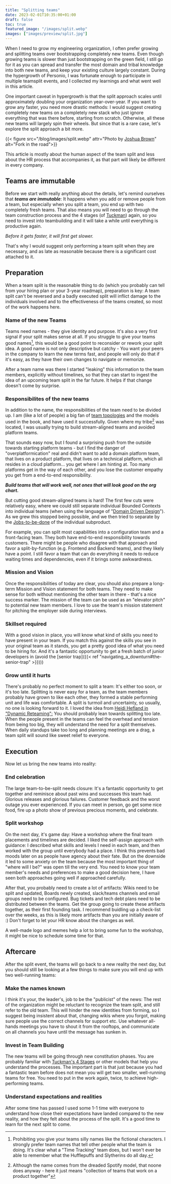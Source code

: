 ```yaml
---
title: "Splitting teams"
date: 2023-02-01T10:35:00+01:00
draft: false
toc: true
featured_image: "/images/split.webp"
images: ["images/preview/split.jpg"]
---
```


When I need to grow my engineering organization, I often prefer growing and splitting teams over bootstrapping completely new teams. Even though growing teams is slower than just bootstrapping on the green field, I still go for it as you can spread and transfer the most domain and tribal knowledge into both new teams, and keep your existing culture largely constant. During the hypergrowth of Personio, I was fortunate enough to participate in multiple teamsplit events, and I collected my learnings and what went well in this article. 

One important caveat in hypergrowth is that the split approach scales until approximately doubling your organization year-over-year. If you want to grow any faster, you need more drastic methods: I would suggest creating completely new teams on a completely new stack who just ignore everything that was there before, starting from scratch. Otherwise, all these new teams will largely spin their wheels. But since that is a rare case, let's explore the split approach a bit more.

{{< figure src="/blog/images/split.webp" attr="Photo by [Joshua Brown](https://unsplash.com/@joshbrown)" alt="Fork in the road">}}
  
This article is mostly about the human aspect of the team split and less about the HR process that accompanies it, as that part will likely be different in every company. 

## Teams are immutable

Before we start with really anything about the details, let's remind ourselves that ***teams are immutable***: It happens when you add or remove people from a team, but especially when you split a team, you end up with two completely fresh teams. That also means you will need to go through the team construction process and the 4 stages (of [Tuckman](https://en.wikipedia.org/wiki/Tuckman%27s_stages_of_group_development)) again, so you need to invest into teambuilding and it will take a while until everything is productive again. 

_Before it gets faster, it will first get slower._

That's why I would suggest only performing a team split when they are necessary, and as late as reasonable because there is a significant cost attached to it.

## Preparation

When a team split is the reasonable thing to do (which you probably can tell from your hiring plan or your 3-year roadmap), preparation is key: A team split can't be reversed and a badly executed split will inflict damage to the individuals involved and to the effectiveness of the teams created, so most of the work happens here.

### Name of the new Teams

Teams need names - they give identity and purpose. It's also a very first signal if your split makes sense at all. If you struggle to give your teams good names[^1], this would be a good point to reconsider or rework your split idea. A good name is not only descriptive but catchy - You want your peers in the company to learn the new terms fast, and people will only do that if it's easy, as they have their own changes to navigate or memorize.

After a team name was there I started "leaking" this information to the team members, explicitly without timelines, so that they can start to ingest the idea of an upcoming team split in the far future. It helps if that change doesn't come by surprise.

### Responsibilites of the new teams

In addition to the name, the responsibilities of the team need to be divided up. I am (like a lot of people) a big fan of [team topologies](https://teamtopologies.com/) and the models used in the book, and have used it successfully. Given where my tribe[^2] was located, I was usually trying to build stream-aligned teams and avoided platform teams. 

That sounds easy now, but I found a surprising push from the outside towards starting platform teams - but I find the danger of "overplatformication" real and didn't want to add a domain platform team, that lives on a product platform, that lives on a technical platform, which all resides in a cloud platform... you get where I am hinting at. Too many platforms get in the way of each other, and you lose the customer empathy you get from a end-to-end responsibility. 

***Build teams that will work well, not ones that will look good on the org chart.***

But cutting good stream-aligned teams is hard! The first few cuts were relatively easy, where we could still separate individual Bounded Contexts into individual teams (when using the language of "[Domain Driven Design](https://www.amazon.de/Domain-Driven-Design-Tackling-Complexity-Software/dp/0321125215)"). As we grew this stopped being possible, and we then tried to separate by the [Jobs-to-be-done](https://jobs-to-be-done.com/jobs-to-be-done-a-framework-for-customer-needs-c883cbf61c90) of the individual subproduct. 

For example, you can split most capabilities into a configuration team and a front-facing team. They both have end-to-end responsibility towards customers. There might be people who disagree with that approach and favor a split-by-function (e.g. Frontend and Backend teams), and they likely have a point. I still favor a team that can do everything it needs to reduce waiting times and dependencies, even if it brings some awkwardness.

### Mission and Vision

Once the responsibilities of today are clear, you should also prepare a long-term Mission and Vision statement for both teams. They need to make sense for both without mentioning the other team in there - that's a nice success marker. The mission of the team can be used as an "elevator pitch" to potential new team members. I love to use the team's mission statement for pitching the employer side during interviews.   

### Skillset required

With a good vision in place, you will know what kind of skills you need to have present in your team. If you match this against the skills you see in your original team as it stands, you get a pretty good idea of what you need to be hiring for.  And it's a fantastic opportunity to get a fresh batch of junior developers in (avoid the [senior trap]({{< ref "navigating_a_downturn#the-senior-trap" >}})))

### Grow until it hurts

There's probably no perfect moment to split a team: It's either too soon, or it's too late. Splitting is never easy for a team, as the team members probably have grown to like each other, they formed a stable performing unit and life was comfortable. A split is turmoil and uncertainty, so usually, no one is looking forward to it. I loved the idea from [Heidi Hefland in "Dynamic Reteaming":](https://www.heidihelfand.com/dynamic-reteaming/) You should probably lean towards splitting too late. When the people present in the teams can feel the overhead and tension from being too big, they will understand the need for a split themselves. When daily standups take too long and planning meetings are a drag, a team split will sound like sweet relief to everyone.

## Execution

Now let us bring the new teams into reality:

### End celebration

The large team-to-be-split needs closure: It's a fantastic opportunity to get together and reminisce about past wins and successes this team had. Glorious releases and glorious failures. Customer feedback and the worst outage you ever experienced. If you can meet in person, go get some nice food, fire up a photo show of previous precious moments, and celebrate.

### Split workshop

On the next day, it's game day: Have a workshop where the final team placements and timelines are decided. I liked the self-assign approach with guidance: I described what skills and levels I need in each team, and then worked with the group until everybody had a place. I think this prevents bad moods later on as people have agency about their fate. But on the downside it led to some anxiety on the team because the most important thing of "where will I be?" was open till the very end. You need to know your team member's needs and preferences to make a good decision here, I have seen both approaches going well if approached carefully. 

After that, you probably need to create a lot of artifacts: Wikis need to be split and updated, Boards newly created, slack/teams channels and email groups need to be configured. Bug tickets and tech debt plans need to be distributed between the teams. Get the group going to create these artifacts together, as their first founding task. I recommend buidling up a check-list over the weeks, as this is likely more artifacts than you are initially aware of :) Don't forget to let your HR know about the changes as well.

A well-made logo and memes help a lot to bring some fun to the workshop, it might be nice to schedule some time for that.

## Aftercare

After the split event, the teams will go back to a new reality the next day, but you should still be looking at a few things to make sure you will end up with two well-running teams:

### Make the names known

I think it's your, the leader's, job to be the "publicist" of the news: The rest of the organization might be reluctant to recognize the team split, and still refer to the old team. This will hinder the new identities from forming, so I suggest being insistent about that, changing wikis where you forgot, making sure people use the correct channels for support etc. Use whatever all-hands meetings you have to shout it from the rooftops, and communicate on all channels you have until the message has sunken in. 

### Invest in Team Building

The new teams will be going through new constitution phases. You are probably familiar with [Tuckman's 4 Stages](https://en.wikipedia.org/wiki/Tuckman%27s_stages_of_group_development) or other models that help you understand the processes. The important part is that just because you had a fantastic team before does not mean you will get two smaller, well-running teams for free. You need to put in the work again, twice, to achieve high-performing teams. 

### Understand expectations and realities

After some time has passed I used some 1-1 time with everyone to understand how close their expectations have landed compared to the new reality, and how they felt about the process of the split. It's a good time to learn for the next split to come.

[^1]: Prohibiting you give your teams silly names like the fictional characters. I strongly prefer team names that tell other people what the team is doing. It's clear what a "Time Tracking" team does, but I won't ever be able to remember what the Hufflepuffs and Slytherins do all day.

[^2]: Although the name comes from the dreaded Spotify model, that noone does anyway - here it just means "collection of teams that work on a product together"
